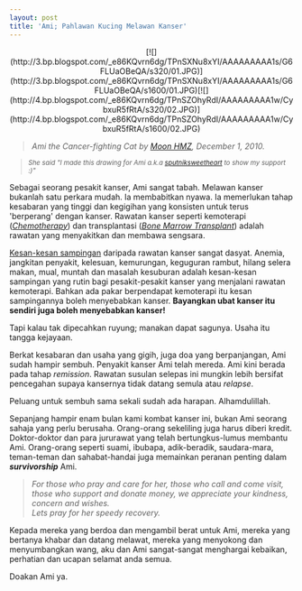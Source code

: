 ```yaml
---
layout: post
title: 'Ami; Pahlawan Kucing Melawan Kanser'
---
```


<center>
[![](http://3.bp.blogspot.com/_e86KQvrn6dg/TPnSXNu8xYI/AAAAAAAAA1s/G6FLUaOBeQA/s320/01.JPG)](http://3.bp.blogspot.com/_e86KQvrn6dg/TPnSXNu8xYI/AAAAAAAAA1s/G6FLUaOBeQA/s1600/01.JPG)[![](http://4.bp.blogspot.com/_e86KQvrn6dg/TPnSZOhyRdI/AAAAAAAAA1w/CybxuR5fRtA/s320/02.JPG)](http://4.bp.blogspot.com/_e86KQvrn6dg/TPnSZOhyRdI/AAAAAAAAA1w/CybxuR5fRtA/s1600/02.JPG)
</center>

> *Ami the Cancer-fighting Cat by [Moon HMZ](http://moonhmz.tumblr.com/), December 1, 2010.*  

<small>

> *She said "I made this drawing for Ami a.k.a [sputniksweetheart](http://sputnik--sweetheart.blogspot.com/) to show my support :)"*  

</small>

Sebagai seorang pesakit kanser, Ami sangat tabah. Melawan kanser bukanlah satu perkara mudah. Ia membabitkan nyawa. Ia memerlukan tahap kesabaran yang tinggi dan kegigihan yang konsisten untuk terus 'berperang' dengan kanser. Rawatan kanser seperti kemoterapi (*[Chemotherapy](http://en.wikipedia.org/wiki/Chemotherapy)*) dan transplantasi (*[Bone Marrow Transplant](http://en.wikipedia.org/wiki/Bone_marrow_transplant)*) adalah rawatan yang menyakitkan dan membawa sengsara.

[Kesan-kesan sampingan](http://en.wikipedia.org/wiki/Chemotherapy#Adverse_effects) daripada rawatan kanser sangat dasyat. Anemia, jangkitan penyakit, kelesuan, kemurungan, keguguran rambut, hilang selera makan, mual, muntah dan masalah kesuburan adalah kesan-kesan sampingan yang rutin bagi pesakit-pesakit kanser yang menjalani rawatan kemoterapi. Bahkan ada pakar berpendapat kemoterapi itu kesan sampingannya boleh menyebabkan kanser. **Bayangkan ubat kanser itu sendiri juga boleh menyebabkan kanser!**

Tapi kalau tak dipecahkan ruyung; manakan dapat sagunya. Usaha itu tangga kejayaan.

Berkat kesabaran dan usaha yang gigih, juga doa yang berpanjangan, Ami sudah hampir sembuh. Penyakit kanser Ami telah mereda. Ami kini berada pada tahap *remission*. Rawatan susulan selepas ini mungkin lebih bersifat pencegahan supaya kansernya tidak datang semula atau *relapse*.

Peluang untuk sembuh sama sekali sudah ada harapan. Alhamdulillah.

Sepanjang hampir enam bulan kami kombat kanser ini, bukan Ami seorang sahaja yang perlu berusaha. Orang-orang sekeliling juga harus diberi kredit. Doktor-doktor dan para jururawat yang telah bertungkus-lumus membantu Ami. Orang-orang seperti suami, ibubapa, adik-beradik, saudara-mara, teman-teman dan sahabat-handai juga memainkan peranan penting dalam **_survivorship_** Ami.

> *For those who pray and care for her, those who call and come visit, those who support and donate money, we appreciate your kindness, concern and wishes.*  
> *Lets pray for her speedy recovery.*  

Kepada mereka yang berdoa dan mengambil berat untuk Ami, mereka yang bertanya khabar dan datang melawat, mereka yang menyokong dan menyumbangkan wang, aku dan Ami sangat-sangat menghargai kebaikan, perhatian dan ucapan selamat anda semua.

Doakan Ami ya.
